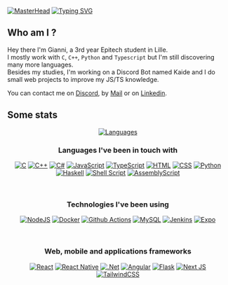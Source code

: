[![MasterHead](https://i.imgur.com/vgYRZYu.png)](https://github.com/CapucheGianni)
[![Typing SVG](https://readme-typing-svg.demolab.com?font=Fira+Code&weight=100&duration=5000&pause=2000&color=1352F7&background=081F1700&center=true&vCenter=true&random=false&width=1080&lines=Welcome+on+my+page+fellow+developer)](https://git.io/typing-svg)
## Who am I ?
Hey there I'm Gianni, a 3rd year Epitech student in Lille. <br>
I mostly work with `C`, `C++`, `Python` and `Typescript` but I'm still discovering many more languages. <br>
Besides my studies, I'm working on a Discord Bot named Kaide and I do small web projects to improve my JS/TS knowledge.

You can contact me on [Discord](https://discordapp.com/users/475716841650651137), by [Mail](mailto:gianni.henriques@gmail.com) or on [Linkedin](https://linkedin.com/in/gianni-henriques).

## Some stats

<div align="center">

  [![Languages](https://github-readme-stats.vercel.app/api/top-langs/?username=capuchegianni&layout=donut&theme=tokyonight&border_radius=10&size_weight=0.5&count_weight=0.5&custom_title=Most%20used%20languages%20on%20github)](https://github.com/anuraghazra/github-readme-stats)
  <!-- [![Anurag's GitHub stats](https://github-readme-stats.vercel.app/api?username=capuchegianni&show_icons=true&theme=tokyonight&border_radius=10&hide_rank=true&include_all_commits=true)](https://github.com/anuraghazra/github-readme-stats) -->
  <!-- [![Wakatime stats](https://github-readme-stats.vercel.app/api/wakatime?username=CapucheGianni&layout=compact&langs_count=10&theme=tokyonight&border_radius=10&custom_title=Wakatime%20stats%20since%2026/04/23)](https://wakatime.com/@CapucheGianni) -->

  ### Languages I've been in touch with

  [![C](https://img.shields.io/badge/C-00599C?style=for-the-badge&logo=c&logoColor=white)](https://en.wikipedia.org/wiki/C_(programming_language))
  [![C++](https://img.shields.io/badge/c++-%2300599C.svg?style=for-the-badge&logo=c%2B%2B&logoColor=white)](https://en.wikipedia.org/wiki/C%2B%2B)
  [![C#](https://img.shields.io/badge/c%23-%23239120.svg?style=for-the-badge&logo=c-sharp&logoColor=white)](https://fr.wikipedia.org/wiki/C_Sharp)
  [![JavaScript](https://img.shields.io/badge/JavaScript-323330?style=for-the-badge&logo=javascript&logoColor=F7DF1E)](https://en.wikipedia.org/wiki/JavaScript)
  [![TypeScript](https://img.shields.io/badge/typescript-%23007ACC.svg?style=for-the-badge&logo=typescript&logoColor=white)](https://fr.wikipedia.org/wiki/TypeScript)
  [![HTML](https://img.shields.io/badge/HTML5-E34F26?style=for-the-badge&logo=html5&logoColor=white)](https://en.wikipedia.org/wiki/HTML)
  [![CSS](https://img.shields.io/badge/CSS3-1572B6?style=for-the-badge&logo=css3&logoColor=white)](https://en.wikipedia.org/wiki/CSS)
  [![Python](https://img.shields.io/badge/Python-14354C?style=for-the-badge&logo=python&logoColor=white)](https://en.wikipedia.org/wiki/Python_(programming_language))
  [![Haskell](https://img.shields.io/badge/Haskell-5e5086?style=for-the-badge&logo=haskell&logoColor=white)](https://fr.wikipedia.org/wiki/Haskell)
  [![Shell Script](https://img.shields.io/badge/shell_script-%23121011.svg?style=for-the-badge&logo=gnu-bash&logoColor=white)](https://en.wikipedia.org/wiki/Shell_script)
  [![AssemblyScript](https://img.shields.io/badge/assembly%20script-%23000000.svg?style=for-the-badge&logo=assemblyscript&logoColor=white)](https://en.wikipedia.org/wiki/Assembly_language)
  
  <br>

  ### Technologies I've been using

  [![NodeJS](https://img.shields.io/badge/Node.js-43853D?style=for-the-badge&logo=node.js&logoColor=white)](https://en.wikipedia.org/wiki/Node.js)
  [![Docker](https://img.shields.io/badge/docker-%230db7ed.svg?style=for-the-badge&logo=docker&logoColor=white)](https://en.wikipedia.org/wiki/Docker_(software))
  [![Github Actions](https://img.shields.io/badge/GitHub_Actions-2088FF?style=for-the-badge&logo=github-actions&logoColor=white)](https://docs.github.com/en/actions)
  [![MySQL](https://img.shields.io/badge/mysql-%2300f.svg?style=for-the-badge&logo=mysql&logoColor=white)](https://fr.wikipedia.org/wiki/MySQL)
  [![Jenkins](https://img.shields.io/badge/jenkins-%232C5263.svg?style=for-the-badge&logo=jenkins&logoColor=white)](https://en.wikipedia.org/wiki/Jenkins_(software))
  [![Expo](https://img.shields.io/badge/expo-1C1E24?style=for-the-badge&logo=expo&logoColor=#D04A37)](https://expo.dev/go)

  <br>

  ### Web, mobile and applications frameworks

  [![React](https://img.shields.io/badge/react-%2320232a.svg?style=for-the-badge&logo=react&logoColor=%2361DAFB)](https://en.wikipedia.org/wiki/React)
  [![React Native](https://img.shields.io/badge/react_native-%2320232a.svg?style=for-the-badge&logo=react&logoColor=%2361DAFB)](https://en.wikipedia.org/wiki/React_Native)
  [![.Net](https://img.shields.io/badge/.NET-5C2D91?style=for-the-badge&logo=.net&logoColor=white)](https://en.wikipedia.org/wiki/.NET_Framework)
  [![Angular](https://img.shields.io/badge/angular-%23DD0031.svg?style=for-the-badge&logo=angular&logoColor=white)](https://en.wikipedia.org/wiki/Angular_(web_framework))
  [![Flask](https://img.shields.io/badge/flask-%23000.svg?style=for-the-badge&logo=flask&logoColor=white)](https://en.wikipedia.org/wiki/Flask_(web_framework))
  [![Next JS](https://img.shields.io/badge/Next-black?style=for-the-badge&logo=next.js&logoColor=white)](https://en.wikipedia.org/wiki/Next.js)
  [![TailwindCSS](https://img.shields.io/badge/tailwindcss-%2338B2AC.svg?style=for-the-badge&logo=tailwind-css&logoColor=white)](https://en.wikipedia.org/wiki/Tailwind_CSS)

</div>
